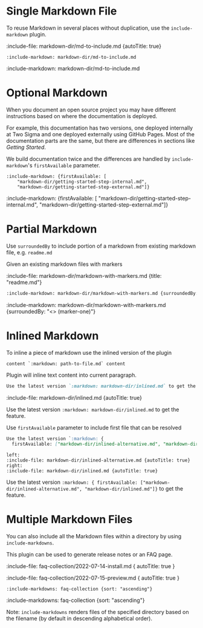 # Single Markdown File

To reuse Markdown in several places without duplication, use the `include-markdown` plugin.

:include-file: markdown-dir/md-to-include.md {autoTitle: true}

    :include-markdown: markdown-dir/md-to-include.md

:include-markdown: markdown-dir/md-to-include.md

# Optional Markdown

When you document an open source project you may have different instructions based on where the documentation is deployed.
 
For example, this documentation has two versions, one deployed internally at Two Sigma and one deployed externally using GitHub Pages.
Most of the documentation parts are the same, but there are differences in sections like *Getting Started*.

We build documentation twice and the differences are handled by `include-markdown`'s `firstAvailable` parameter.

    :include-markdown: {firstAvailable: [
        "markdown-dir/getting-started-step-internal.md", 
        "markdown-dir/getting-started-step-external.md"]}

:include-markdown: {firstAvailable: [
    "markdown-dir/getting-started-step-internal.md", 
    "markdown-dir/getting-started-step-external.md"]}
 
# Partial Markdown

Use `surroundedBy` to include portion of a markdown from existing markdown file, e.g. `readme.md` 

Given an existing markdown files with markers

:include-file: markdown-dir/markdown-with-markers.md {title: "readme.md"}

```markdown {title: "partial include"}
:include-markdown: markdown-dir/markdown-with-markers.md {surroundedBy: "<> (marker-one)"}
```

:include-markdown: markdown-dir/markdown-with-markers.md {surroundedBy: "<> (marker-one)"}

# Inlined Markdown

To inline a piece of markdown use the inlined version of the plugin

```
content `:markdown: path-to-file.md` content
```

Plugin will inline text content into current paragraph.

```markdown
Use the latest version `:markdown: markdown-dir/inlined.md` to get the feature.
```

:include-file: markdown-dir/inlined.md {autoTitle: true}

Use the latest version `:markdown: markdown-dir/inlined.md` to get the feature.

Use `firstAvailable` parameter to include first file that can be resolved

```markdown
Use the latest version `:markdown: {
  firstAvailable: ["markdown-dir/inlined-alternative.md", "markdown-dir/inlined.md"]}` to get the feature.
```

```columns
left: 
:include-file: markdown-dir/inlined-alternative.md {autoTitle: true}
right: 
:include-file: markdown-dir/inlined.md {autoTitle: true}
```

Use the latest version `:markdown: {
firstAvailable: ["markdown-dir/inlined-alternative.md", "markdown-dir/inlined.md"]}` to get the feature.

# Multiple Markdown Files

You can also include all the Markdown files within a directory by using `include-markdowns`.

This plugin can be used to generate release notes or an FAQ page.

:include-file: faq-collection/2022-07-14-install.md { autoTitle: true } 

:include-file: faq-collection/2022-07-15-preview.md { autoTitle: true } 

    :include-markdowns: faq-collection {sort: "ascending"}

:include-markdowns: faq-collection {sort: "ascending"}

Note: `include-markdowns` renders files of the specified directory based on the filename (by default in descending alphabetical order).

